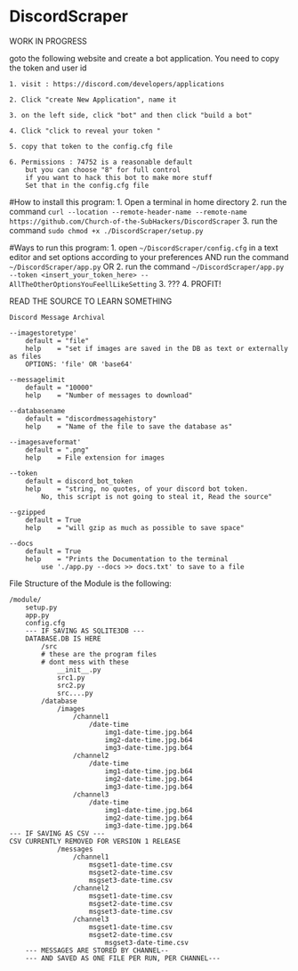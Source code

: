 # DiscordScraper
WORK IN PROGRESS

goto the following website and create a bot application. 
    You need to copy the token and user id

    1. visit : https://discord.com/developers/applications

    2. Click "create New Application", name it

    3. on the left side, click "bot" and then click "build a bot"

    4. Click "click to reveal your token "

    5. copy that token to the config.cfg file

    6. Permissions : 74752 is a reasonable default 
        but you can choose "8" for full control
        if you want to hack this bot to make more stuff
        Set that in the config.cfg file

#How to install this program:
    1. Open a terminal in home directory
    2. run the command `curl --location --remote-header-name --remote-name https://github.com/Church-of-the-SubHackers/DiscordScraper`
    3. run the command `sudo chmod +x ./DiscordScraper/setup.py`

#Ways to run this program:
    1. open `~/DiscordScraper/config.cfg` in a text editor and 
        set options according to your preferences
    AND
       run the command `~/DiscordScraper/app.py` 
    OR
    2. run the command `~/DiscordScraper/app.py --token <insert_your_token_here> --AllTheOtherOptionsYouFeellLikeSetting`
    3. ???
    4. PROFIT!

READ THE SOURCE TO LEARN SOMETHING

    Discord Message Archival
    
    --imagestoretype'
        default = "file"
        help    = "set if images are saved in the DB as text or externally as files
        OPTIONS: 'file' OR 'base64'
    
    --messagelimit
        default = "10000"
        help    = "Number of messages to download"
    
    --databasename
        default = "discordmessagehistory"
        help    = "Name of the file to save the database as"
    
    --imagesaveformat'
        default = ".png"
        help    = File extension for images

    --token
        default = discord_bot_token
        help    = "string, no quotes, of your discord bot token.
            No, this script is not going to steal it, Read the source"
    
    --gzipped
        default = True
        help    = "will gzip as much as possible to save space"
    
    --docs
        default = True
        help    = "Prints the Documentation to the terminal
            use './app.py --docs >> docs.txt' to save to a file

File Structure of the Module is the following:
    
    
    /module/
        setup.py
        app.py
        config.cfg
        --- IF SAVING AS SQLITE3DB ---
        DATABASE.DB IS HERE
            /src
            # these are the program files
            # dont mess with these
                __init__.py
                src1.py
                src2.py
                src....py
            /database
                /images
                    /channel1
                        /date-time
                            img1-date-time.jpg.b64
                            img2-date-time.jpg.b64
                            img3-date-time.jpg.b64
                    /channel2
                        /date-time
                            img1-date-time.jpg.b64
                            img2-date-time.jpg.b64
                            img3-date-time.jpg.b64
                    /channel3
                        /date-time
                            img1-date-time.jpg.b64
                            img2-date-time.jpg.b64
                            img3-date-time.jpg.b64
    --- IF SAVING AS CSV ---
    CSV CURRENTLY REMOVED FOR VERSION 1 RELEASE
                /messages
                    /channel1
                        msgset1-date-time.csv
                        msgset2-date-time.csv
                        msgset3-date-time.csv
                    /channel2
                        msgset1-date-time.csv
                        msgset2-date-time.csv
                        msgset3-date-time.csv
                    /channel3
                        msgset1-date-time.csv
                        msgset2-date-time.csv
                            msgset3-date-time.csv
        --- MESSAGES ARE STORED BY CHANNEL--
        --- AND SAVED AS ONE FILE PER RUN, PER CHANNEL---